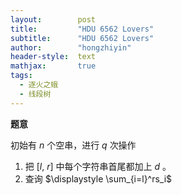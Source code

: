 ```yaml
---
layout:        post
title:         "HDU 6562 Lovers"
subtitle:      "HDU 6562 Lovers"
author:        "hongzhiyin"
header-style:  text
mathjax:       true
tags:
  - 逐火之蛾
  - 线段树
---
```


**题意**

初始有 $n$ 个空串，进行 $q$ 次操作

1. 把 $[l,\ r]$ 中每个字符串首尾都加上 $d$ 。
2. 查询 $\displaystyle \sum_{i=l}^rs_i$

